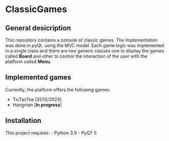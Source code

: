 # ClassicGames
## General desicription 
This repository contains a console of classic games. The implementation was done in pyQt,
using the MVC model. Each game logic was implemented in a single class and there are two 
generic classes one to display the games called **Board** and other to control the interaction
of the user with the platform called **Menu**.

## Implemented games
Currently, the platform offers the following games:

 - TicTacToe [31/12/2023]
 - Hangman [**In progress**]

## Installation 

This project requires:
    - Python 3.9
    - PyQT 5

